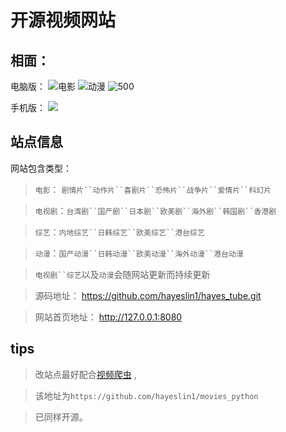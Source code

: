 # 开源视频网站

## 相面： 
电脑版：
![电影](media/16099259155455/16100916023059.jpg)
![动漫](media/16099259155455/16100916397403.jpg)
![500](media/16099259155455/16100914793426.jpg)

手机版： 
![](media/16099259155455/16100916806489.jpg)

## 站点信息

网站包含类型：

> `电影`： `剧情片``动作片``喜剧片``恐怖片``战争片``爱情片``科幻片`

>  `电视剧`：`台湾剧``国产剧``日本剧``欧美剧``海外剧``韩国剧``香港剧`

>  `综艺`：`内地综艺``日韩综艺``欧美综艺``港台综艺`
 
>  `动漫`：`国产动漫``日韩动漫``欧美动漫``海外动漫``港台动漫`

>  `电视剧``综艺`以及`动漫`会随网站更新而持续更新

> 源码地址： https://github.com/hayeslin1/hayes_tube.git

> 网站首页地址： http://127.0.0.1:8080

## tips 

> 改站点最好配合[视频爬虫](https://github.com/hayeslin1/movies_python) , 

> 该地址为`https://github.com/hayeslin1/movies_python` 

> 已同样开源。
